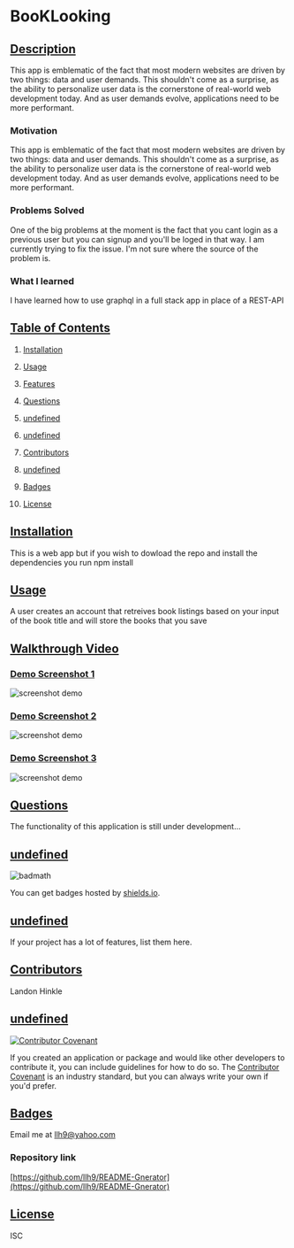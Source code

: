 # BooKLooking

    
## [Description](#description)
    
This app is emblematic of the fact that most modern websites are driven by two things: data and user demands. This shouldn't come as a surprise, as the ability to personalize user data is the cornerstone of real-world web development today. And as user demands evolve, applications need to be more performant.
    
### Motivation
    
This app is emblematic of the fact that most modern websites are driven by two things: data and user demands. This shouldn't come as a surprise, as the ability to personalize user data is the cornerstone of real-world web development today. And as user demands evolve, applications need to be more performant.
    
### Problems Solved 
    
One of the big problems at the moment is the fact that you cant login as a previous user but you can signup and you'll be loged in that way. I am currently trying to fix the issue. I'm not sure where the source of the problem is. 
    
### What I learned 
    
I have learned how to use graphql in a full stack app in place of a REST-API
    
## [Table of Contents](#table-of-contents)
 
    
1. [Installation](#installation)
    
1. [Usage](#usage)
    
1. [Features](#demo)
    
1. [Questions](#test)
    
1. [undefined](#badges)
    
1. [undefined](#features)
    
1. [Contributors](#contributors)
    
1. [undefined](#contribute)
    
1. [Badges](#questions)
    
1. [License](#license)

    
## [Installation](#installation)
    
This is a web app but if you wish to dowload the repo and install the dependencies you run npm install
    
## [Usage](#usage)
    
A user creates an account that retreives book listings based on your input of the book title and will store the books that you save
    
## [Walkthrough Video](https://watch.screencastify.com/v/U2QpCko7skGyMEGyo3ZA)
    
### [Demo Screenshot 1](#demo-screenshot-1)
    
![screenshot demo ](./SS1.PNG)
    
### [Demo Screenshot 2](#demo-screenshot-2)
    
![screenshot demo](./SS2.PNG)
    
### [Demo Screenshot 3](#demo-screenshot-3)
    
![screenshot demo](./SS3.PNG)
    
## [Questions](#test)
    
The functionality of this application is still under development...
    
## [undefined](#badges)
    
![badmath](https://img.shields.io/github/languages/top/nielsenjared/badmath)
    
You can get badges hosted by [shields.io](https://shields.io/). 
    
## [undefined](#features)
    
If your project has a lot of features, list them here.
    
## [Contributors](#contributors)
    
Landon Hinkle
    
## [undefined](#contribute)
    
[![Contributor Covenant](https://img.shields.io/badge/Contributor%20Covenant-2.1-4baaaa.svg)](code_of_conduct.md)
    
If you created an application or package and would like other developers to contribute it, you can include guidelines for how to do so. The [Contributor Covenant](https://www.contributor-covenant.org/) is an industry standard, but you can always write your own if you'd prefer.
    
## [Badges](#questions)
    
Email me at llh9@yahoo.com

### Repository link

[https://github.com/llh9/README-Gnerator](https://github.com/llh9/README-Gnerator)
    
## [License](#license)
    
ISC
    